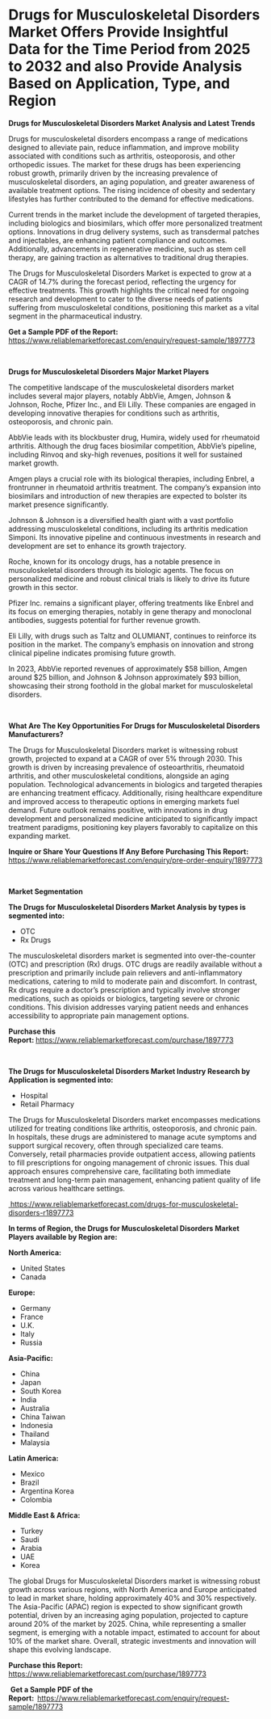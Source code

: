 <p><h1>Drugs for Musculoskeletal Disorders Market Offers Provide Insightful Data for the Time Period from 2025 to 2032 and also Provide Analysis Based on Application, Type, and Region</h1></p><p><strong>Drugs for Musculoskeletal Disorders Market Analysis and Latest Trends</strong></p>
<p><p>Drugs for musculoskeletal disorders encompass a range of medications designed to alleviate pain, reduce inflammation, and improve mobility associated with conditions such as arthritis, osteoporosis, and other orthopedic issues. The market for these drugs has been experiencing robust growth, primarily driven by the increasing prevalence of musculoskeletal disorders, an aging population, and greater awareness of available treatment options. The rising incidence of obesity and sedentary lifestyles has further contributed to the demand for effective medications.</p><p>Current trends in the market include the development of targeted therapies, including biologics and biosimilars, which offer more personalized treatment options. Innovations in drug delivery systems, such as transdermal patches and injectables, are enhancing patient compliance and outcomes. Additionally, advancements in regenerative medicine, such as stem cell therapy, are gaining traction as alternatives to traditional drug therapies.</p><p>The Drugs for Musculoskeletal Disorders Market is expected to grow at a CAGR of 14.7% during the forecast period, reflecting the urgency for effective treatments. This growth highlights the critical need for ongoing research and development to cater to the diverse needs of patients suffering from musculoskeletal conditions, positioning this market as a vital segment in the pharmaceutical industry.</p></p>
<p><strong>Get a Sample PDF of the Report:&nbsp;</strong> <a href="https://www.reliablemarketforecast.com/enquiry/request-sample/1897773?utm_campaign=3294&utm_medium=2&utm_source=Github&utm_content=ia&utm_term=19042025&utm_id=drugs-for-musculoskeletal-disorders">https://www.reliablemarketforecast.com/enquiry/request-sample/1897773</a></p>
<p>&nbsp;</p>
<p><strong>Drugs for Musculoskeletal Disorders Major Market Players</strong></p>
<p><p>The competitive landscape of the musculoskeletal disorders market includes several major players, notably AbbVie, Amgen, Johnson & Johnson, Roche, Pfizer Inc., and Eli Lilly. These companies are engaged in developing innovative therapies for conditions such as arthritis, osteoporosis, and chronic pain.</p><p>AbbVie leads with its blockbuster drug, Humira, widely used for rheumatoid arthritis. Although the drug faces biosimilar competition, AbbVie’s pipeline, including Rinvoq and sky-high revenues, positions it well for sustained market growth.</p><p>Amgen plays a crucial role with its biological therapies, including Enbrel, a frontrunner in rheumatoid arthritis treatment. The company’s expansion into biosimilars and introduction of new therapies are expected to bolster its market presence significantly.</p><p>Johnson & Johnson is a diversified health giant with a vast portfolio addressing musculoskeletal conditions, including its arthritis medication Simponi. Its innovative pipeline and continuous investments in research and development are set to enhance its growth trajectory.</p><p>Roche, known for its oncology drugs, has a notable presence in musculoskeletal disorders through its biologic agents. The focus on personalized medicine and robust clinical trials is likely to drive its future growth in this sector.</p><p>Pfizer Inc. remains a significant player, offering treatments like Enbrel and its focus on emerging therapies, notably in gene therapy and monoclonal antibodies, suggests potential for further revenue growth. </p><p>Eli Lilly, with drugs such as Taltz and OLUMIANT, continues to reinforce its position in the market. The company’s emphasis on innovation and strong clinical pipeline indicates promising future growth.</p><p>In 2023, AbbVie reported revenues of approximately $58 billion, Amgen around $25 billion, and Johnson & Johnson approximately $93 billion, showcasing their strong foothold in the global market for musculoskeletal disorders.</p></p>
<p>&nbsp;</p>
<p><strong>What Are The Key Opportunities For Drugs for Musculoskeletal Disorders Manufacturers?</strong></p>
<p><p>The Drugs for Musculoskeletal Disorders market is witnessing robust growth, projected to expand at a CAGR of over 5% through 2030. This growth is driven by increasing prevalence of osteoarthritis, rheumatoid arthritis, and other musculoskeletal conditions, alongside an aging population. Technological advancements in biologics and targeted therapies are enhancing treatment efficacy. Additionally, rising healthcare expenditure and improved access to therapeutic options in emerging markets fuel demand. Future outlook remains positive, with innovations in drug development and personalized medicine anticipated to significantly impact treatment paradigms, positioning key players favorably to capitalize on this expanding market.</p></p>
<p><strong>Inquire or Share Your Questions If Any Before Purchasing This Report:</strong> <a href="https://www.reliablemarketforecast.com/enquiry/pre-order-enquiry/1897773?utm_campaign=3294&utm_medium=2&utm_source=Github&utm_content=ia&utm_term=19042025&utm_id=drugs-for-musculoskeletal-disorders">https://www.reliablemarketforecast.com/enquiry/pre-order-enquiry/1897773</a></p>
<p>&nbsp;</p>
<p><strong>Market Segmentation</strong></p>
<p><strong>The Drugs for Musculoskeletal Disorders Market Analysis by types is segmented into:</strong></p>
<p><ul><li>OTC</li><li>Rx Drugs</li></ul></p>
<p><p>The musculoskeletal disorders market is segmented into over-the-counter (OTC) and prescription (Rx) drugs. OTC drugs are readily available without a prescription and primarily include pain relievers and anti-inflammatory medications, catering to mild to moderate pain and discomfort. In contrast, Rx drugs require a doctor’s prescription and typically involve stronger medications, such as opioids or biologics, targeting severe or chronic conditions. This division addresses varying patient needs and enhances accessibility to appropriate pain management options.</p></p>
<p><strong>Purchase this Report:&nbsp;</strong><a href="https://www.reliablemarketforecast.com/purchase/1897773?utm_campaign=3294&utm_medium=2&utm_source=Github&utm_content=ia&utm_term=19042025&utm_id=drugs-for-musculoskeletal-disorders">https://www.reliablemarketforecast.com/purchase/1897773</a></p>
<p>&nbsp;</p>
<p><strong>The Drugs for Musculoskeletal Disorders Market Industry Research by Application is segmented into:</strong></p>
<p><ul><li>Hospital</li><li>Retail Pharmacy</li></ul></p>
<p><p>The Drugs for Musculoskeletal Disorders market encompasses medications utilized for treating conditions like arthritis, osteoporosis, and chronic pain. In hospitals, these drugs are administered to manage acute symptoms and support surgical recovery, often through specialized care teams. Conversely, retail pharmacies provide outpatient access, allowing patients to fill prescriptions for ongoing management of chronic issues. This dual approach ensures comprehensive care, facilitating both immediate treatment and long-term pain management, enhancing patient quality of life across various healthcare settings.</p></p>
<p><a href="https://www.reliablemarketforecast.com/drugs-for-musculoskeletal-disorders-r1897773?utm_campaign=3294&utm_medium=2&utm_source=Github&utm_content=ia&utm_term=19042025&utm_id=drugs-for-musculoskeletal-disorders">&nbsp;https://www.reliablemarketforecast.com/drugs-for-musculoskeletal-disorders-r1897773</a></p>
<p><strong>In terms of Region, the Drugs for Musculoskeletal Disorders Market Players available by Region are:</strong></p>
<p>
    <p> <strong> North America: </strong>
        <ul>
            <li>United States</li>
            <li>Canada</li>
        </ul>
        </p> 
    <p> <strong> Europe: </strong>
        <ul>
            <li>Germany</li>
            <li>France</li>
            <li>U.K.</li>
            <li>Italy</li>
            <li>Russia</li>
        </ul>
        </p> 
    <p> <strong> Asia-Pacific: </strong>
        <ul>
            <li>China</li>
            <li>Japan</li>
            <li>South Korea</li>
            <li>India</li>
            <li>Australia</li>
            <li>China Taiwan</li>
            <li>Indonesia</li>
            <li>Thailand</li>
            <li>Malaysia</li>
        </ul>
        </p> 
    <p> <strong> Latin America: </strong>
        <ul>
            <li>Mexico</li>
            <li>Brazil</li>
            <li>Argentina Korea</li>
            <li>Colombia</li>
        </ul>
        </p> 
    <p> <strong> Middle East & Africa: </strong>
        <ul>
            <li>Turkey</li>
            <li>Saudi</li>
            <li>Arabia</li>
            <li>UAE</li>
            <li>Korea</li>
        </ul>
    </p>
    </p>
<p><p>The global Drugs for Musculoskeletal Disorders market is witnessing robust growth across various regions, with North America and Europe anticipated to lead in market share, holding approximately 40% and 30% respectively. The Asia-Pacific (APAC) region is expected to show significant growth potential, driven by an increasing aging population, projected to capture around 20% of the market by 2025. China, while representing a smaller segment, is emerging with a notable impact, estimated to account for about 10% of the market share. Overall, strategic investments and innovation will shape this evolving landscape.</p></p>
<p><strong>Purchase this Report: </strong><a href="https://www.reliablemarketforecast.com/purchase/1897773?utm_campaign=3294&utm_medium=2&utm_source=Github&utm_content=ia&utm_term=19042025&utm_id=drugs-for-musculoskeletal-disorders">https://www.reliablemarketforecast.com/purchase/1897773</a></p>
<p>&nbsp;<strong>Get a Sample PDF of the Report:&nbsp;&nbsp;</strong><a href="https://www.reliablemarketforecast.com/enquiry/request-sample/1897773?utm_campaign=3294&utm_medium=2&utm_source=Github&utm_content=ia&utm_term=19042025&utm_id=drugs-for-musculoskeletal-disorders">https://www.reliablemarketforecast.com/enquiry/request-sample/1897773</a></p>
<p><strong></strong></p>
<p><p></p><p></p><p></p></p>